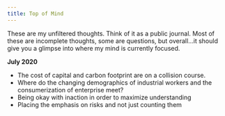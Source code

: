 ```yaml
---
title: Top of Mind
---
```


These are my unfiltered thoughts. Think of it as a public journal. Most of these are incomplete thoughts, some are questions, but overall...it should give you a glimpse into where my mind is currently focused.

**July 2020**
- The cost of capital and carbon footprint are on a collision course.
- Where do the changing demographics of industrial workers and the consumerization of enterprise meet?
- Being okay with inaction in order to maximize understanding
- Placing the emphasis on risks and not just counting them
